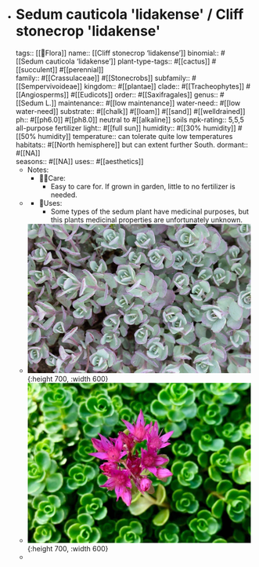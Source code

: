 - # Sedum cauticola 'lidakense' / Cliff stonecrop 'lidakense'
  tags::  [[🌱Flora]]
  name:: [[Cliff stonecrop ‘lidakense’]]
  binomial:: #[[Sedum cauticola ‘lidakense’]]
  plant-type-tags:: #[[cactus]] #[[succulent]] #[[perennial]]  
  family:: #[[Crassulaceae]] #[[Stonecrobs]]
  subfamily:: #[[Sempervivoideae]] 
  kingdom:: #[[plantae]]
  clade:: #[[Tracheophytes]] #[[Angiosperms]] #[[Eudicots]] 
  order:: #[[Saxifragales]]
  genus:: #[[Sedum L.]] 
  maintenance:: #[[low maintenance]] 
  water-need:: #[[low water-need]] 
  substrate:: #[[chalk]] #[[loam]] #[[sand]] #[[welldrained]]
  ph:: #[[ph6.0]] #[[ph8.0]] neutral to #[[alkaline]] soils 
  npk-rating:: 5,5,5 all-purpose fertilizer 
  light:: #[[full sun]]
  humidity:: #[[30% humidity]] #[[50% humidity]]
  temperature:: can tolerate quite low temperatures 
  habitats::  #[[North hemisphere]] but can extent further South.
  dormant:: #[[NA]]  
  seasons::  #[[NA]] 
  uses::  #[[aesthetics]]
	- Notes:
		- 🤲🏼Care:
			- Easy to care for. If grown in garden, little to no fertilizer is needed.
	-
		- 🧪Uses:
			- Some types of the sedum plant have medicinal purposes, but this plants medicinal properties are unfortunately unknown.
	- ![2023-02-25-19-50-07.jpeg](../assets/2023-02-25-19-50-07.jpeg){:height 700, :width 600}
	- ![2023-02-25-19-52-29.jpeg](../assets/2023-02-25-19-52-29.jpeg){:height 700, :width 600}
	-